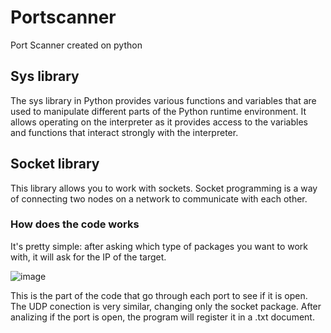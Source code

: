 # Portscanner
Port Scanner created on python

## Sys library 
The sys library in Python provides various functions and variables that are used to manipulate different parts of the Python runtime environment. It allows operating on the interpreter as it provides access to the variables and functions that interact strongly with the interpreter.

## Socket library
This library allows you to work with sockets. Socket programming is a way of connecting two nodes on a network to communicate with each other.

### How does the code works
It's pretty simple: after asking which type of packages you want to work with, it will ask for the IP of the target.

![image](https://user-images.githubusercontent.com/72951047/136639321-d1d195bf-953f-4b84-98f2-cb3b548eb369.png)

This is the part of the code that go through each port to see if it is open. The UDP conection is very similar, changing only the socket package. After analizing if the port is open, the program will register it in a .txt document. 
